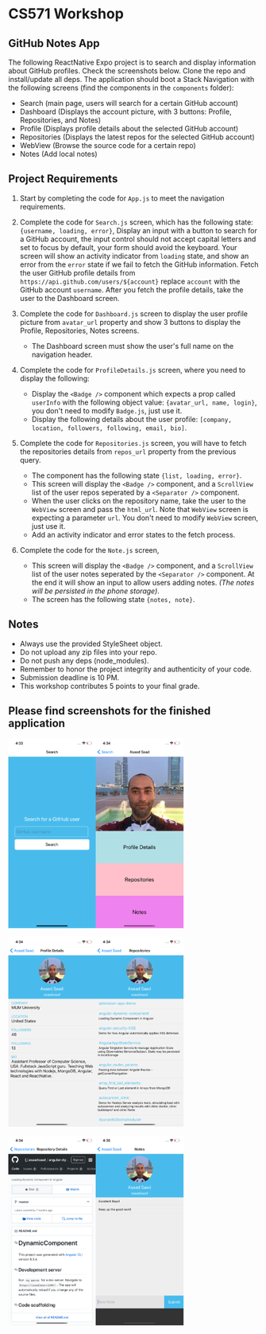 # CS571 Workshop
## GitHub Notes App
The following ReactNative Expo project is to search and display information about GitHub profiles. Check the screenshots below. Clone the repo and install/update all deps.
The application should boot a Stack Navigation with the following screens (find the components in the `components` folder):
* Search (main page, users will search for a certain GitHub account)
* Dashboard (Displays the account picture, with 3 buttons: Profile, Repositories, and Notes)
* Profile (Displays profile details about the selected GitHub account)
* Repositories (Displays the latest repos for the selected GitHub account)
* WebView (Browse the source code for a certain repo)
* Notes (Add local notes)
  
## Project Requirements
1. Start by completing the code for `App.js` to meet the navigation requirements.
  
2. Complete the code for `Search.js` screen, which has the following state: `{username, loading, error}`, Display an input with a button to search for a GitHub account, the input control should not accept capital letters and set to focus by default, your form should avoid the keyboard. Your screen will show an activity indicator from `loading` state, and show an error from the `error` state if we fail to fetch the GitHub information. Fetch the user GitHub profile details from `https://api.github.com/users/${account}` replace `account` with the GitHub account `username`. After you fetch the profile details, take the user to the Dashboard screen.
  
3. Complete the code for `Dashboard.js` screen to display the user profile picture from `avatar_url` property and show 3 buttons to display the Profile, Repositories, Notes screens. 
    * The Dashboard screen must show the user's full name on the navigation header.
  
4. Complete the code for `ProfileDetails.js` screen, where you need to display the following:
    * Display the `<Badge />` component which expects a prop called `userInfo` with the following object value: `{avatar_url, name, login}`, you don't need to modify `Badge.js`, just use it.
    * Display the following details about the user profile: `[company, location, followers, following, email, bio]`.  
  
5. Complete the code for `Repositories.js` screen, you will have to fetch the repositories details from `repos_url` property from the previous query.  
    * The component has the following state `{list, loading, error}`.
    * This screen will display the `<Badge />` component, and a `ScrollView` list of the user repos seperated by a `<Separator />` component. 
    * When the user clicks on the repository name, take the user to the `WebView` screen and pass the `html_url`. Note that `WebView` screen is expecting a parameter `url`. You don't need to modify `WebView` screen, just use it.
    * Add an activity indicator and error states to the fetch process.
  
6. Complete the code for the `Note.js` screen, 
    * This screen will display the `<Badge />` component, and a `ScrollView` list of the user notes seperated by the `<Separator />` component. At the end it will show an input to allow users adding notes. *(The notes will be persisted in the phone storage)*. 
    * The screen has the following state `{notes, note}`.

## Notes  
* Always use the provided StyleSheet object.
* Do not upload any zip files into your repo.
* Do not push any deps (node_modules).
* Remember to honor the project integrity and authenticity of your code.
* Submission deadline is 10 PM.
* This workshop contributes 5 points to your final grade.
    
## Please find screenshots for the finished application  

<img src="./screenshots/search.png" width="35%" /><img src="./screenshots/dashboard.png" width="35%" />  
  
<img src="./screenshots/profile.png" width="35%" /><img src="./screenshots/repos.png" width="35%" />  
  
<img src="./screenshots/webview.png" width="35%" /><img src="./screenshots/notes.png" width="35%" />
